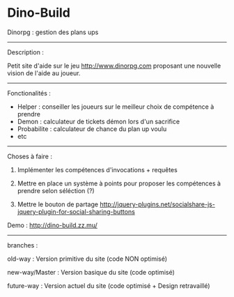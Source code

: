 # Dino-Build
Dinorpg : gestion des plans ups

****************************************************************************************************

Description :

Petit site d'aide sur le jeu http://www.dinorpg.com proposant une nouvelle vision de l'aide au joueur.

****************************************************************************************************

Fonctionalités :

* Helper : conseiller les joueurs sur le meilleur choix de compétence à prendre
* Demon : calculateur de tickets démon lors d'un sacrifice
* Probabilite : calculateur de chance du plan up voulu
* etc

****************************************************************************************************

Choses à faire :

1) Implémenter les compétences d'invocations + requêtes

2) Mettre en place un système à points pour proposer les compétences à prendre selon séléction (?)

3) Mettre le bouton de partage http://jquery-plugins.net/socialshare-js-jquery-plugin-for-social-sharing-buttons

Demo :
http://dino-build.zz.mu/

****************************************************************************************************
branches :

old-way : Version primitive du site (code NON optimisé)

new-way/Master : Version basique du site (code optimisé)

future-way : Version actuel du site (code optimisé + Design retravaillé)


